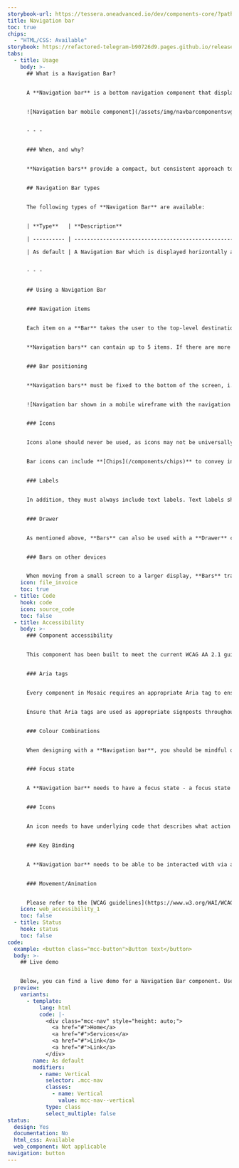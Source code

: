 ```yaml
---
storybook-url: https://tessera.oneadvanced.io/dev/components-core/?path=/docs/html-button--as-default
title: Navigation bar
toc: true
chips:
  - "HTML/CSS: Available"
storybook: https://refactored-telegram-b90726d9.pages.github.io/release/?path=/docs/components-navigation-bar-introduction
tabs:
  - title: Usage
    body: >-
      ## What is a Navigation Bar?


      A **Navigation bar** is a bottom navigation component that displays links to primary destinations in an application.


      ![Navigation bar mobile component](/assets/img/navbarcomponentsvglight.svg)


      - - -


      ### When, and why?


      **Navigation bars** provide a compact, but consistent approach to navigation. They should be used to provide access to top-level destinations on mobile devices, which need to be accessed from anywhere. On larger screens, the bar should transition to a **[Navigation rail](/components/navigation-rail)**. Although a **Bar** can be used in its own, when there is a secondary navigation structure, it should be used in conjunction with a **[Drawer](/components/drawer)** to display secondary destinations or actions.


      ## Navigation Bar types


      The following types of **Navigation Bar** are available:


      | **Type**   | **Description**                                                           |

      | ---------- | ------------------------------------------------------------------------- |

      | As default | A Navigation Bar which is displayed horizontally and contains rail items. |


      - - -


      ## Using a Navigation Bar


      ### Navigation items


      Each item on a **Bar** takes the user to the top-level destination associated with it, and that item then appears selected. **Navigation** bar destinations are always represented by icons and labels that indicate the content or the nature of a destination (see below for more information on using labels and icons effectively). 


      **Navigation bars** can contain up to 5 items. If there are more items, then the fifth item should become a "More" button, which displays a separate menu of the additional items.


      ### Bar positioning


      **Navigation bars** must be fixed to the bottom of the screen, i.e. when the page content is scrolled, the **Bar** remains visible. They run horizontally across the bottom of the screen, but do not scroll or move horizontally.


      ![Navigation bar shown in a mobile wireframe with the navigation bar component shown below](/assets/img/navbarsvglight.svg)


      ### Icons


      Icons alone should never be used, as icons may not be universally known and will automatically exclude users that do not known what they mean.


      Bar icons can include **[Chips](/components/chips)** to convey information about the associated destination, such as a count. When **Chips** are used in this way, they must be placed centrally, underneath a bar item.


      ### Labels


      In addition, they must always include text labels. Text labels should provide short, meaningful descriptions and provide an alternative way for users to understand an icon’s meaning. Labels should not be truncated and wrapping long labels should be avoided when possible.


      ### Drawer


      As mentioned above, **Bars** can also be used with a **Drawer** component. This supports your navigation structure if you have secondary destinations or additional actions. However, a **Drawer** is unnecessary if there are no secondary destinations or actions in your application.


      ### Bars on other devices


      When moving from a small screen to a larger display, **Bars** transform into a **Navigation rail** component. The **Rail** provides the same access as a **Bar**, but in a way that's suitable for larger screens. **Rails** and **Bars** should never appear on the same page together.
    icon: file_invoice
    toc: true
  - title: Code
    hook: code
    icon: source_code
    toc: false
  - title: Accessibility
    body: >-
      ### Component accessibility


      This component has been built to meet the current WCAG AA 2.1 guidelines. We also test these components against the guidelines before release.


      ### Aria tags


      Every component in Mosaic requires an appropriate Aria tag to ensure that screen readers can effectively parse the page. Aria tags are provided as part of Mosaic. Please do not override these without good reason.


      Ensure that Aria tags are used as appropriate signposts throughout the product.


      ### Colour Combinations


      When designing with a **Navigation bar**, you should be mindful of the colour combinations you are using. The components have been designed with this in mind, but if you are using colours that are not part of the default component, please ensure that there is a clear colour contrast within the parts of the component and between the **Navigation bar** and the background it is on. To check the contrast, please use [WebAIM's contrast checker](https://webaim.org/resources/contrastchecker/).


      ### Focus state


      A **Navigation bar** needs to have a focus state - a focus state is when you tab into an element to interact with it. Ensure that users can use their keyboard to focus on the elements within the **Navigation bar**.


      ### Icons


      An icon needs to have underlying code that describes what action the icon takes. the labels should be specific - for example, a 'bin' icon for delete should be labelled 'delete' not 'bin'.


      ### Key Binding


      A **Navigation bar** needs to be able to be interacted with via a keyboard. Where possible we will provide key-binds within our Mosaic component or there will be default HTML ones. If this isn't the case then please implement logical key-binds for all intractable components.


      ### Movement/Animation


      Please refer to the [WCAG guidelines](https://www.w3.org/WAI/WCAG21/quickref/?showtechniques=129%2C131%2C133%2C136%2C141%2C145%2C147%2C1412%2C211%2C212%2C231%2C241%2C245%2C251%2C254%2C312%2C322%2C332%2C411%2C412%2C413#three-flashes-or-below-threshold) for the time-based considerations for animations.
    icon: web_accessibility_1
    toc: false
  - title: Status
    hook: status
    toc: false
code:
  example: <button class="mcc-button">Button text</button>
  body: >-
    ## Live demo


    Below, you can find a live demo for a Navigation Bar component. Use the drop-down menus and radio buttons to view the different Navigation Bar Types and Variants.
  preview:
    variants:
      - template:
          lang: html
          code: |-
            <div class="mcc-nav" style="height: auto;">
              <a href="#">Home</a>
              <a href="#">Services</a>
              <a href="#">Link</a>
              <a href="#">Link</a>
            </div>
        name: As default
        modifiers:
          - name: Vertical
            selector: .mcc-nav
            classes:
              - name: Vertical
                value: mcc-nav--vertical
            type: class
            select_multiple: false
status:
  design: Yes
  documentation: No
  html_css: Available
  web_component: Not applicable
navigation: button
---
```

